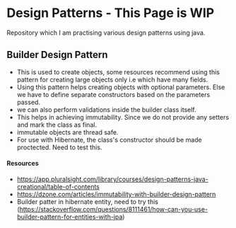 Design Patterns - This Page is WIP
===========================
Repository which I am practising various design patterns using java.

## Builder Design Pattern
 - This is used to create objects, some resources recommend using this pattern for creating large objects only i.e which have many fields. 
 - Using this pattern helps creating objects with optional parameters. Else we have to define separate constructors based on the parameters passed. 
 - we can also perform validations inside the builder class itself. 
 - This helps in achieving immutability. Since we do not provide any setters and mark the class as final.
 - immutable objects are thread safe. 
 - For use with Hibernate, the class's constructor should be made proctected. Need to test this.
 
#### Resources
 - https://app.pluralsight.com/library/courses/design-patterns-java-creational/table-of-contents
 - https://dzone.com/articles/immutability-with-builder-design-pattern
 - Builder patter in hibernate entity, need to try this (https://stackoverflow.com/questions/8111461/how-can-you-use-builder-pattern-for-entities-with-jpa) 
